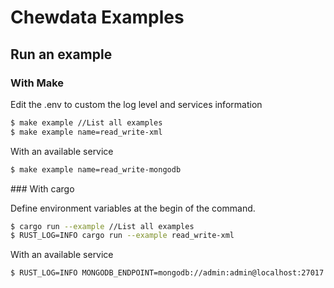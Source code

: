 # Chewdata Examples

## Run an example

### With Make

Edit the .env to custom the log level and services information

```Bash
$ make example //List all examples
$ make example name=read_write-xml
```

With an available service
```Bash
$ make example name=read_write-mongodb
```

### With cargo

Define environment variables at the begin of the command.

```Bash
$ cargo run --example //List all examples
$ RUST_LOG=INFO cargo run --example read_write-xml
```

With an available service
```Bash
$ RUST_LOG=INFO MONGODB_ENDPOINT=mongodb://admin:admin@localhost:27017 MONGODB_USERNAME=admin MONGODB_PASSWORD=admin cargo run --example read_write-mongodb
```
